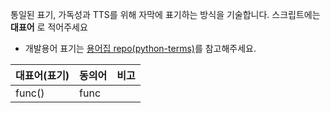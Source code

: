 통일된 표기, 가독성과 TTS를 위해 자막에 표기하는 방식을 기술합니다. 스크립트에는 **대표어** 로 적어주세요
- 개발용어 표기는 [용어집 repo(python-terms)](https://github.com/pythonkr/python-terms)를 참고해주세요.

대표어(표기) | 동의어  | 비고
-- | -- | --
func() | func |
